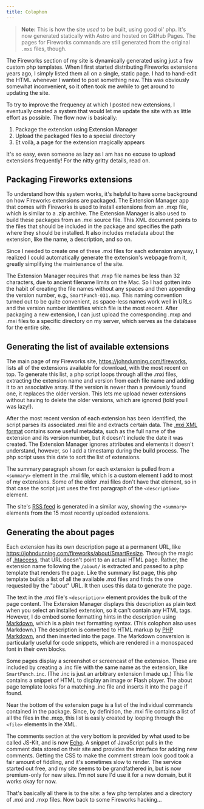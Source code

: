 ```yaml
---
title: Colophon
---
```


> **Note:** This is how the site *used* to be built, using good ol' php.  It's now generated statically with Astro and hosted on GitHub Pages.  The pages for Fireworks commands are still generated from the original `.mxi` files, though.

The Fireworks section of my site is dynamically generated using just a few custom php templates.  When I first started distributing Fireworks extensions years ago, I simply listed them all on a single, static page.  I had to hand-edit the HTML whenever I wanted to post something new.  This was obviously somewhat inconvenient, so it often took me awhile to get around to updating the site.  

To try to improve the frequency at which I posted new extensions, I eventually created a system that would let me update the site with as little effort as possible.  The flow now is basically:

1. Package the extension using Extension Manager 
2. Upload the packaged files to a special directory
3. Et voilà, a page for the extension magically appears

It's so easy, even someone as lazy as I am has no excuse to upload extensions frequently!  For the nitty gritty details, read on. 


## Packaging Fireworks extensions

To understand how this system works, it's helpful to have some background on how Fireworks extensions are packaged.  The Extension Manager app that comes with Fireworks is used to install extensions from an .mxp file, which is similar to a .zip archive.  The Extension Manager is also used to build these packages from an .mxi source file.  This XML document points to the files that should be included in the package and specifies the path where they should be installed.  It also includes metadata about the extension, like the name, a description, and so on.  

Since I needed to create one of these .mxi files for each extension anyway, I realized I could automatically generate the extension's webpage from it, greatly simplifying the maintenance of the site. 

The Extension Manager requires that .mxp file names be less than 32 characters, due to ancient filename limits on the Mac.  So I had gotten into the habit of creating the file names without any spaces and then appending the version number, e.g., `SmartPunch-031.mxp`.  This naming convention turned out to be quite convenient, as space-less names work well in URLs and the version number identifies which file is the most recent.  After packaging a new extension, I can just upload the corresponding .mxp and .mxi files to a specific directory on my server, which serves as the database for the entire site.


## Generating the list of available extensions

The main page of my Fireworks site, <https://johndunning.com/fireworks>, lists all of the extensions available for download, with the most recent on top.  To generate this list, a php script loops through all the .mxi files, extracting the extension name and version from each file name and adding it to an associative array.  If the version is newer than a previously found one, it replaces the older version.  This lets me upload newer extensions without having to delete the older versions, which are ignored (told you I was lazy!). 

After the most recent version of each extension has been identified, the script parses its associated .mxi file and extracts certain data.  The [.mxi XML format](https://help.adobe.com/en_US/ExtensionManager/2.0/mxi_file_format.pdf) contains some useful metadata, such as the full name of the extension and its version number, but it doesn't include the date it was created.  The Extension Manager ignores attributes and elements it doesn't understand, however, so I add a timestamp during the build process.  The php script uses this date to sort the list of extensions.  

The summary paragraph shown for each extension is pulled from a `<summary>` element in the .mxi file, which is a custom element I add to most of my extensions.  Some of the older .mxi files don't have that element, so in that case the script just uses the first paragraph of the `<description>` element.

The site's [RSS feed](https://johndunning.com/fireworks/feed) is generated in a similar way, showing the `<summary>` elements from the 15 most recently uploaded extensions.  


## Generating the about pages

Each extension has its own description page at a permanent URL, like <https://johndunning.com/fireworks/about/SmartResize>.  Through the magic of [.htaccess]( https://en.wikipedia.org/wiki/Htaccess), that URL doesn't point to an actual HTML page.  Rather, the extension name following the `/about/` is extracted and passed to a php template that renders the page.  Like the summary list page, this php template builds a list of all the available .mxi files and finds the one requested by the "about" URL.  It then uses this data to generate the page.  

The text in the .mxi file's `<description>` element provides the bulk of the page content.  The Extension Manager displays this description as plain text when you select an installed extension, so it can't contain any HTML tags.  However, I do embed some formatting hints in the description using [Markdown](https://daringfireball.net/projects/markdown/syntax), which is a plain text formatting syntax.  (This colophon also uses Markdown.)  The description is converted to HTML markup by [PHP Markdown](https://michelf.com/projects/php-markdown/extra/), and then inserted into the page.  The Markdown conversion is particularly useful for code snippets, which are rendered in a monospaced font in their own blocks.

Some pages display a screenshot or screencast of the extension.  These are included by creating a .inc file with the same name as the extension, like `SmartPunch.inc`.  (The .inc is just an arbitrary extension I made up.)  This file contains a snippet of HTML to display an image or Flash player.  The about page template looks for a matching .inc file and inserts it into the page if found.

Near the bottom of the extension page is a list of the individual commands contained in the package.  Since, by definition, the .mxi file contains a list of all the files in the .mxp, this list is easily created by looping through the `<file>` elements in the XML. 

The comments section at the very bottom is provided by what used to be called JS-Kit, and is now [Echo](https://aboutecho.com/).  A snippet of JavaScript pulls in the comment data stored on their site and provides the interface for adding new comments.  Getting the CSS to make the comment stream look good took a fair amount of fiddling, and it's sometimes slow to render.  The service started out free, and my site seems to be grandfathered in, but is now premium-only for new sites.  I'm not sure I'd use it for a new domain, but it works okay for now. 

That's basically all there is to the site: a few php templates and a directory of .mxi and .mxp files.  Now back to some Fireworks hacking...
